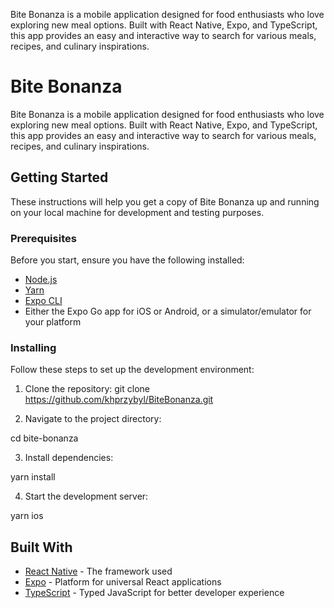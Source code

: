 Bite Bonanza is a mobile application designed for food enthusiasts who love exploring new meal options. Built with React Native, Expo, and TypeScript, this app provides an easy and interactive way to search for various meals, recipes, and culinary inspirations.

# Bite Bonanza

Bite Bonanza is a mobile application designed for food enthusiasts who love exploring new meal options. Built with React Native, Expo, and TypeScript, this app provides an easy and interactive way to search for various meals, recipes, and culinary inspirations.

## Getting Started

These instructions will help you get a copy of Bite Bonanza up and running on your local machine for development and testing purposes.

### Prerequisites

Before you start, ensure you have the following installed:
- [Node.js](https://nodejs.org/)
- [Yarn](https://yarnpkg.com/)
- [Expo CLI](https://expo.dev/tools#cli)
- Either the Expo Go app for iOS or Android, or a simulator/emulator for your platform

### Installing

Follow these steps to set up the development environment:

1. Clone the repository: git clone https://github.com/khprzybyl/BiteBonanza.git

2. Navigate to the project directory:

cd bite-bonanza

3. Install dependencies:

yarn install

4. Start the development server:

yarn ios


## Built With

- [React Native](https://reactnative.dev/) - The framework used
- [Expo](https://expo.dev/) - Platform for universal React applications
- [TypeScript](https://www.typescriptlang.org/) - Typed JavaScript for better developer experience
